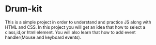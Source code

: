 # Drum-kit
This is a simple project in order to understand and practice JS along with HTML and CSS.
In this project you will get an idea that how to select a class,id,or html element.
You will also learn that how to add event handler(Mouse and keyboard events).

